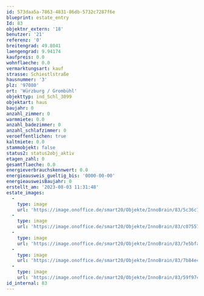 ```yaml
---
id: 573daa5a-7863-4831-86db-5732c7287f6e
blueprint: estate_entry
Id: 83
objektnr_extern: '18'
benutzer: '21'
referenz: '0'
breitengrad: 49.8041
laengengrad: 9.94174
kaufpreis: 0.0
wohnflaeche: 0.0
vermarktungsart: kauf
strasse: Schiestlstraße
hausnummer: '3'
plz: '97080'
ort: 'Würzburg / Grombühl'
objekttyp: ind_Schl_3099
objektart: haus
baujahr: 0
anzahl_zimmer: 0
warmmiete: 0.0
anzahl_badezimmer: 0
anzahl_schlafzimmer: 0
veroeffentlichen: true
kaltmiete: 0.0
stammobjekt: false
status2: status2obj_aktiv
etagen_zahl: 0
gesamtflaeche: 0.0
energieverbrauchskennwert: 0.0
energieausweis_gueltig_bis: '0000-00-00'
energieausweisBaujahr: 0
erstellt_am: '2023-08-03 11:31:48'
estate_images:
  -
    type: image
    url: 'https://image.onoffice.de/smart20/Objekte/InnoBrain/83/5c36c71e-7913-4a81-933f-1152456fcccc.jpg'
  -
    type: image
    url: 'https://image.onoffice.de/smart20/Objekte/InnoBrain/83/c07557af-c7cb-44b7-a702-e1c953577dc8.jpg'
  -
    type: image
    url: 'https://image.onoffice.de/smart20/Objekte/InnoBrain/83/7e5bfa72-a8cf-4c61-b637-e1325337f72e.jpg'
  -
    type: image
    url: 'https://image.onoffice.de/smart20/Objekte/InnoBrain/83/7b84ec18-2585-4439-af32-58c4b3feae85.jpg'
  -
    type: image
    url: 'https://image.onoffice.de/smart20/Objekte/InnoBrain/83/59f97cda-5b3f-406a-a7e8-99f6baac8176.jpg'
id_internal: 83
---
```

